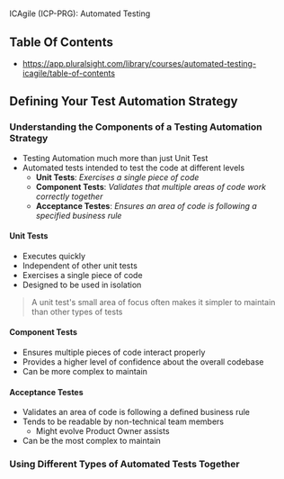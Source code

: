 # 
ICAgile (ICP-PRG): Automated Testing

## Table Of Contents

- https://app.pluralsight.com/library/courses/automated-testing-icagile/table-of-contents

## Defining Your Test Automation Strategy

### Understanding the Components of a Testing Automation Strategy

- Testing Automation much more than just Unit Test
- Automated tests intended to test the code at different levels
    - **Unit Tests**: *Exercises a single piece of code*
    - **Component Tests**: *Validates that multiple areas of code work correctly together*
    - **Acceptance Testes**: *Ensures an area of code is following a specified business rule*

#### Unit Tests

- Executes quickly
- Independent of other unit tests
- Exercises a single piece of code 
- Designed to be used in isolation

> A unit test's small area of focus often makes it simpler to maintain than other types of tests

#### Component Tests

- Ensures multiple pieces of code interact properly
- Provides a higher level of confidence about the overall codebase
- Can be more complex to maintain

#### Acceptance Testes

- Validates an area of code is following a defined business rule
- Tends to be readable by non-technical team members
    - Might evolve Product Owner assists
- Can be the most complex to maintain

### Using Different Types of Automated Tests Together

